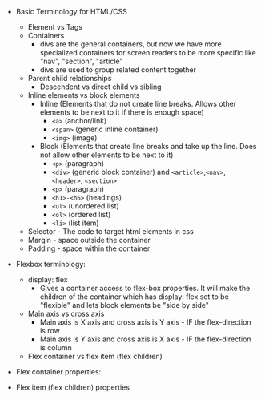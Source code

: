 - Basic Terminology for HTML/CSS
  - Element vs Tags
  - Containers
    - divs are the general containers, but now we have more specialized containers for screen readers to be more specific like "nav", "section", "article"
    - divs are used to group related content together
  - Parent child relationships
    - Descendent vs direct child vs sibling
  - Inline elements vs block elements
    - Inline (Elements that do not create line breaks. Allows other elements to be next to it if there is enough space)
      - `<a>` (anchor/link)
      - `<span>` (generic inline container)
      - `<img>` (image)
    - Block (Elements that create line breaks and take up the line. Does not allow other elements to be next to it)
      - `<p>` (paragraph)
      - `<div>` (generic block container) and `<article>`,`<nav>`, `<header>`, `<section>`
      - `<p>` (paragraph)
      - `<h1>-<h6>` (headings)
      - `<ul>` (unordered list)
      - `<ol>` (ordered list)
      - `<li>` (list item)
  - Selector - The code to target html elements in css 
  - Margin - space outside the container
  - Padding - space within the container

- Flexbox terminology:
  - display: flex
    - Gives a container access to flex-box properties. It will make the children of the container which has  display: flex set to be "flexible" and lets block elements be "side by side"
  - Main axis vs cross axis
    - Main axis is X axis and cross axis is Y axis -  IF the flex-direction is row
    - Main axis is Y axis and cross axis is X axis -  IF the flex-direction is column
  - Flex container vs flex item (flex children)

- Flex container properties:
- Flex item (flex children) properties